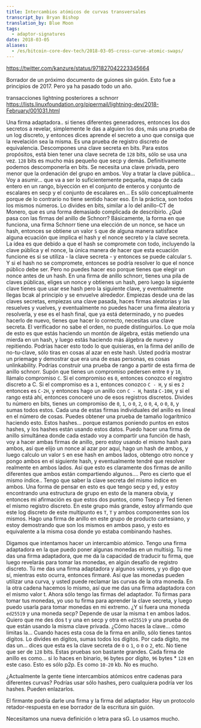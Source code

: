 ```yaml
---
title: Intercambios atómicos de curvas transversales
transcript_by: Bryan Bishop
translation_by: Blue Moon
tags:
  - adaptor-signatures
date: 2018-03-05
aliases:
  - /es/bitcoin-core-dev-tech/2018-03-05-cross-curve-atomic-swaps/
---
```

<https://twitter.com/kanzure/status/971827042223345664>

Borrador de un próximo documento de guiones sin guión. Esto fue a principios de 2017. Pero ya ha pasado todo un año.

transacciones lightning posteriores a schnorr <https://lists.linuxfoundation.org/pipermail/lightning-dev/2018-February/001031.html>

Una firma adaptadora.. si tienes diferentes generadores, entonces los dos secretos a revelar, simplemente le das a alguien los dos, más una prueba de un log discreto, y entonces dices aprende el secreto a uno que consiga que la revelación sea la misma. Es una prueba de registro discreto de equivalencia. Descompones una clave secreta en bits. Para estos propósitos, está bien tener una clave secreta de `128` bits, sólo se usa una vez. `128` bits es mucho más pequeño que secp y demás. Definitivamente podemos descomponerla en bits. Se necesita una clave privada, pero menor que la ordenación del grupo en ambos. Voy a tratar la clave pública... Voy a asumir... que va a ser lo suficientemente pequeña, mapa de cada entero en un rango, biyección en el conjunto de enteros y conjunto de escalares en secp y el conjunto de escalares en... Es sólo conceptualmente porque de lo contrario no tiene sentido hacer eso. En la práctica, son todos los mismos números. Lo divides en bits, similar a lo del anillo-CT de Monero, que es una forma demasiado complicada de describirlo. ¿Qué pasa con las firmas del anillo de Schnorr? Básicamente, la forma en que funciona, una firma Schnorr tiene una elección de un nonce, se hace un hash, entonces se obtiene un valor `S` que de alguna manera satisface alguna ecuación que implica el hash y el nonce secreto y la clave secreta. La idea es que debido a que el hash se compromete con todo, incluyendo la clave pública y el nonce, la única manera de hacer que esta ecuación funcione es si se utiliza - la clave secreta - y entonces se puede calcular `S`. Y si el hash no se compromete, entonces se podría resolver lo que el nonce público debe ser. Pero no puedes hacer eso porque tienes que elegir un nonce antes de un hash. En una firma de anillo schnorr, tienes una pila de claves públicas, eliges un nonce y obtienes un hash, pero luego la siguiente clave tienes que usar ese hash pero la siguiente clave, y eventualmente llegas bcak al principio y se envuelve alrededor. Empiezas desde una de las claves secretas, empiezas una clave pasada, haces firmas aleatorias y las resuelves y vuelves, y eventualmente no puedes hacer una firma aleatoria y resolverla, y ese es el hash final, que ya está determinado, y no puedes hacerlo de nuevo, tienes que hacer lo correcto, necesitas una clave secreta. El verificador no sabe el orden, no puede distinguirlos. Lo que mola de esto es que estás haciendo un montón de álgebra, estás metiendo una mierda en un hash, y luego estás haciendo más álgebra de nuevo y repitiendo. Podrías hacer esto todo lo que quisieras, en la firma del anillo de no-tu-clave, sólo tiras en cosas al azar en este hash. Usted podría mostrar un priemage y demostrar que era una de esas personas, es cosas unlinkability. Podrías construir una prueba de rango a partir de esta firma de anillo schnorr. Supón que tienes un compromiso pedersen entre `0` y `10`, llámalo compromiso `C`. Si el compromiso es `0`, entonces conozco el registro discreto a C. Si el compromiso es a `1`, entonces conozco `C - H`, y si es `2` entonces es `C-2H`, y entonces hago un anillo con `C - H`, hasta `C-10H`, y si el rango está ahí, entonces conoceré uno de esos registros discretos. Divides tu número en bits, tienes un compromiso de `0`, `1`, o `0`, `2`, o `0`, `4`, o `0`, `8`, y sumas todos estos. Cada una de estas firmas individuales del anillo es lineal en el número de cosas. Puedes obtener una prueba de tamaño logarítmico haciendo esto. Estos hashes... porque estamos poniendo puntos en estos hashes, y los hashes están usando estos datos. Puedo hacer una firma de anillo simultánea donde cada estado voy a compartir una función de hash, voy a hacer ambas firmas de anillo, pero estoy usando el mismo hash para ambos, así que elijo un nonce al azar por aquí, hago un hash de ambos, y luego calculo un valor `S` en ese hash en ambos lados, obtengo otro nonce y pongo ambos en el siguiente hash, y eventualmente tendré que resolver realmente en ambos lados. Así que esto es claramente dos firmas de anillo diferentes que ambos están compartiendo algunos.... Pero es cierto que el mismo índice.. Tengo que saber la clave secreta del mismo índice en ambos. Una forma de pensar en esto es que tengo secp y ed, y estoy encontrando una estructura de grupo en esto de la manera obvia, y entonces mi afirmación es que estos dos puntos, como Tsecp y Ted tienen el mismo registro discreto. En este grupo más grande, estoy afirmando que este log discreto de este multipunto es `T`, `T` y ambos componentes son los mismos. Hago una firma de anillo en este grupo de producto cartesiano, y estoy demostrando que son los mismos en ambos paso, y esto es equivalente a la misma cosa donde yo estaba combinando hashes.

Digamos que intentamos hacer un intercambio atómico. Tengo una firma adaptadora en la que puedo poner algunas monedas en un multisig. Tú me das una firma adaptadora, que me da la capacidad de traducir tu firma, que luego revelarás para tomar las monedas, en algún desafío de registro discreto. Tú me das una firma adaptadora y algunos valores, y yo digo que sí, mientras esto ocurra, entonces firmaré. Así que las monedas pueden utilizar una curva, y usted puede reclamar las curvas de la otra moneda. En la otra cadena hacemos lo mismo, así que me das una firma adaptadora con el mismo valor t. Ahora sólo tengo las firmas del adaptador. Tú firmas para tomar tus monedas, yo uso tu firma para aprender la clave secreta, y luego puedo usarla para tomar monedas en mi extremo. ¿Y si fuera una moneda `ed25519` y una moneda secp? Depende de usar la misma t en ambos lados. Quiero que me des dos t y una en secp y otra en `ed25519` y una prueba de que están usando la misma clave privada. ¿Cómo haces la clave... cómo limitas la... Cuando haces esta cosa de la firma en anillo, sólo tienes tantos dígitos. Lo divides en dígitos, sumas todos los dígitos. Por cada dígito, me das un... dices que esta es la clave secreta de `0` o `1`, o `0` o `2`, etc. No tiene que ser de `128` bits. Estas pruebas son bastante grandes. Cada firma de anillo es como... si lo haces en binario, `96` bytes por dígito, `96` bytes * `128` en este caso. Esto es sólo p2p. Es como `10-20` kb. No es mucho.

¿Actualmente la gente tiene intercambios atómicos entre cadenas para diferentes curvas? Podrías usar sólo hashes, pero cualquiera podría ver los hashes. Pueden enlazarlos.

El firmante podría darle una firma y la firma del adaptador. Hay un protocolo retador-respuesta en ese borrador de la escritura sin guión.

Necesitamos una nueva definición o letra para sG. Lo usamos mucho.
